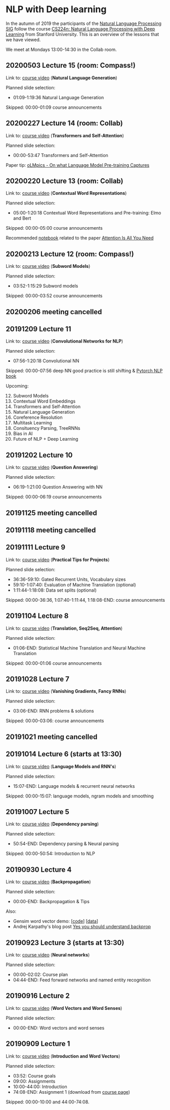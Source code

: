# NLP with Deep learning

In the autumn of 2019 the participants of the [Natural Language Processing SIG](https://github.com/NLeSC/ehumanities-sig/) follow the course [CS224n: Natural Language Processing with Deep Learning](https://www.youtube.com/playlist?list=PLoROMvodv4rOhcuXMZkNm7j3fVwBBY42z) from Stanford University. This is an overview of the lessons that we have viewed.

We meet at Mondays 13:00-14:30 in the Collab room.


## 20200503 Lecture 15 (room: Compass!)

Link to: [course video](https://www.youtube.com/watch?v=4uG1NMKNWCU) (**Natural Language Generation**)

Planned slide selection:

* 01:09-1:19:36 Natural Language Generation

Skipped: 00:00-01:09 course announcements

## 20200227 Lecture 14 (room: Collab)

Link to: [course video](https://www.youtube.com/watch?v=5vcj8kSwBCY) (**Transformers and Self-Attention**)

Planned slide selection:

* 00:00-53:47 Transformers and Self-Attention

Paper tip: [oLMpics - On what Language Model Pre-training Captures](https://arxiv.org/pdf/1912.13283.pdf)

## 20200220 Lecture 13 (room: Collab)

Link to: [course video](https://www.youtube.com/watch?v=S-CspeZ8FHc) (**Contextual Word Representations**)

Planned slide selection:

* 05:00-1:20:18 Contextual Word Representations and Pre-training: Elmo and Bert

Skipped: 00:00-05:00 course announcements

Recommended [notebook](http://nlp.seas.harvard.edu/2018/04/03/attention.html) related to the paper [Attention Is All You Need](https://arxiv.org/abs/1706.03762)

## 20200213 Lecture 12 (room: Compass!)

Link to: [course video](https://www.youtube.com/watch?v=9oTHFx0Gg3Q) (**Subword Models**)

Planned slide selection:

* 03:52-1:15:29 Subword models

Skipped: 00:00-03:52 course announcements

## 20200206 meeting cancelled

## 20191209 Lecture 11

Link to: [course video](https://www.youtube.com/watch?v=EAJoRA0KX7I) (**Convolutional Networks for NLP**)

Planned slide selection:

* 07:56-1:20:18 Convolutional NN

Skipped: 00:00-07:56 deep NN good practice is still shifting &amp; [Pytorch NLP book](http://shop.oreilly.com/product/0636920063445.do)

Upcoming:

12. Subword Models
13. Contextual Word Embeddings
14. Transformers and Self-Attention
15. Natural Language Generation
16. Coreference Resolution
17. Multitask Learning
18. Consituency Parsing, TreeRNNs
19. Bias in AI
20. Future of NLP + Deep Learning

## 20191202 Lecture 10

Link to: [course video](https://www.youtube.com/watch?v=yIdF-17HwSk) (**Question Answering**)

Planned slide selection:

* 06:19-1:21:00 Question Answering with NN

Skipped: 00:00-06:19 course announcements

## 20191125 meeting cancelled

## 20191118 meeting cancelled

## 20191111 Lecture 9

Link to: [course video](https://www.youtube.com/watch?v=fyqm8fRDgl0) (**Practical Tips for Projects**)

Planned slide selection:

* 36:36-59:10: Gated Recurrent Units, Vocabulary sizes 
* 59:10-1:07:40: Evaluation of Machine Translation (optional)
* 1:11:44-1:18:08: Data set splits (optional)

Skipped: 00:00-36:36, 1:07:40-1:11:44, 1:18:08-END: course announcements

## 20191104 Lecture 8

Link to: [course video](https://www.youtube.com/watch?v=XXtpJxZBa2c) (**Translation, Seq2Seq, Attention**)

Planned slide selection:

* 01:06-END:   Statistical Machine Translation and Neural Machine Translation

Skipped: 00:00-01:06 course announcements

## 20191028 Lecture 7

Link to: [course video](https://www.youtube.com/watch?v=QEw0qEa0E50) (**Vanishing Gradients, Fancy RNNs**)

Planned slide selection:

* 03:06-END:   RNN problems &amp; solutions

Skipped: 00:00-03:06: course announcements

## 20191021 meeting cancelled

## 20191014 Lecture 6 (starts at 13:30)

Link to: [course video](https://www.youtube.com/watch?v=iWea12EAu6U) (**Language Models and RNN's**)

Planned slide selection:

* 15:07-END:   Language models &amp; recurrent neural networks

Skipped: 00:00-15:07: language models, ngram models and smoothing

## 20191007 Lecture 5

Link to: [course video](https://www.youtube.com/watch?v=nC9_RfjYwqA) (**Dependency parsing**)

Planned slide selection:

* 50:54-END:   Dependency parsing &amp; Neural parsing

Skipped: 00:00-50:54: Introduction to NLP

## 20190930 Lecture 4

Link to: [course video](https://www.youtube.com/watch?v=yLYHDSv-288) (**Backpropagation**)

Planned slide selection:

* 00:00-END:   Backpropagation &amp; Tips

Also:

* Gensim word vector demo: 
  \[[code](http://web.stanford.edu/class/cs224n/materials/Gensim.zip)\]
  \[[data](http://nlp.stanford.edu/data/glove.6B.zip)\]
* Andrej Karpathy's blog post [Yes you should understand backprop](https://medium.com/@karpathy/yes-you-should-understand-backprop-e2f06eab496b)

## 20190923 Lecture 3 (starts at 13:30)

Link to: [course video](https://www.youtube.com/watch?v=8CWyBNX6eDo) (**Neural networks**)

Planned slide selection:

* 00:00-02:02: Course plan
* 04:44-END:   Feed forward networks and named entity recognition

## 20190916 Lecture 2

Link to: [course video](https://www.youtube.com/watch?v=kEMJRjEdNzM) (**Word Vectors and Word Senses**)

Planned slide selection:

* 00:00-END: Word vectors and word senses

## 20190909 Lecture 1

Link to: [course video](https://www.youtube.com/watch?v=8rXD5-xhemo&list=PLoROMvodv4rOhcuXMZkNm7j3fVwBBY42z) (**Introduction and Word Vectors**)

Planned slide selection:

* 03:52:      Course goals
* 09:00:      Assignments
* 10:00-44:00: Introduction
* 74:08-END:  Assignment 1 (download from [course page](http://web.stanford.edu/class/cs224n/))

Skipped: 00:00-10:00 and 44:00-74:08.
